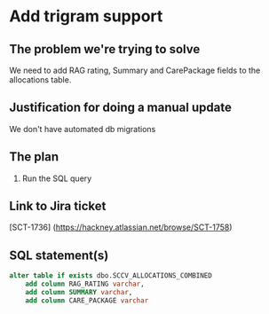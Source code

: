# Add trigram support

## The problem we're trying to solve

We need to add RAG rating, Summary and CarePackage fields to the allocations table.
## Justification for doing a manual update

We don't have automated db migrations

## The plan

1. Run the SQL query

## Link to Jira ticket

[SCT-1736] (https://hackney.atlassian.net/browse/SCT-1758)

## SQL statement(s)

```sql
alter table if exists dbo.SCCV_ALLOCATIONS_COMBINED
    add column RAG_RATING varchar,
    add column SUMMARY varchar,
    add column CARE_PACKAGE varchar
```
